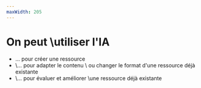 ```yaml
---
maxWidth: 205
---
```


# On peut \\utiliser l'IA

- … pour créer une ressource
- \\… pour adapter le contenu \\ ou changer le format d'une ressource déjà existante
- \\… pour évaluer et améliorer \\une ressource déjà existante